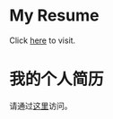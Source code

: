 # My Resume

Click [here](http://binarydevil.github.io/Resume/) to visit.

# 我的个人简历

请通过[这里](http://binarydevil.github.io/Resume/)访问。
